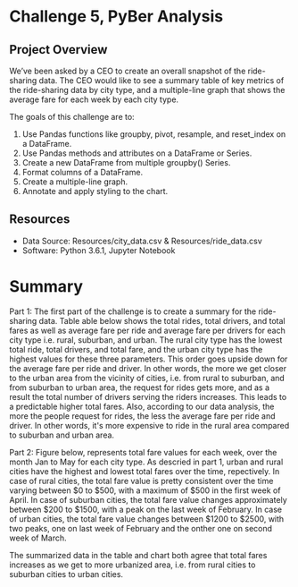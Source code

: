 # Challenge 5, PyBer Analysis

## Project Overview
We’ve been asked by a CEO to create an overall snapshot of the ride-sharing data. The CEO would like to see a summary table of key metrics of the ride-sharing data by city type, and a multiple-line graph that shows the average fare for each week by each city type.

The goals of this challenge are to:

1. Use Pandas functions like groupby, pivot, resample, and reset_index on a DataFrame.
2. Use Pandas methods and attributes on a DataFrame or Series.
3. Create a new DataFrame from multiple groupby() Series.
4. Format columns of a DataFrame.
5. Create a multiple-line graph.
6. Annotate and apply styling to the chart.

## Resources
- Data Source: Resources/city_data.csv & Resources/ride_data.csv
- Software: Python 3.6.1, Jupyter Notebook

# Summary
Part 1: The first part of the challenge is to create a summary for the ride-sharing data. 
Table able below shows the total rides, total drivers, and total fares as well as average fare per ride and average fare per drivers for each city type i.e. rural, suburban, and urban. 
The rural city type has the lowest total ride, total drivers, and total fare, and the urban city type has the highest values for these three parameters. This order goes upside down for the average fare per ride and driver. In other words, the more we get closer to the urban area from the vicinity of cities, i.e. from rural to suburban, and from suburban to urban area, the request for rides gets more, and as a result the total number of drivers serving the riders increases. This leads to a predictable higher total fares. 
Also, according to our data analysis, the more the people request for rides, the less the average fare per ride and driver. In other words, it's more expensive to ride in the rural area compared to suburban and urban area.

Part 2:
Figure below, represents total fare values for each week, over the month Jan to May for each city type. As descried in part 1, urban and rural cities have the highest and lowest total fares over the time, repectively. 
In case of rural cities, the total fare value is pretty consistent over the time varying between $0 to $500, with a maximum of $500 in the first week of April.
In case of suburban cities, the total fare value changes approximately  between $200 to $1500, with a peak on the last week of February.
In  case of urban cities, the total fare value changes between $1200 to $2500, with two peaks, one on last week of February and the onther one on second week of March.

The summarized data in the table and chart both agree that total fares increases as we get to more urbanized area, i.e. from rural cities to suburban cities to urban cities.
